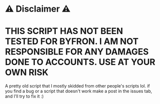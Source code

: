 # ⚠ Disclaimer ⚠
# THIS SCRIPT HAS NOT BEEN TESTED FOR BYFRON. I AM NOT RESPONSIBLE FOR ANY DAMAGES DONE TO ACCOUNTS. USE AT YOUR OWN RISK
A pretty old script that I mostly skidded from other people's scripts lol.
if you find a bug or a script that doesn't work make a post in the issues tab, and I'll try to fix it :)
